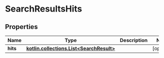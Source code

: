 
# SearchResultsHits

## Properties
Name | Type | Description | Notes
------------ | ------------- | ------------- | -------------
**hits** | [**kotlin.collections.List&lt;SearchResult&gt;**](SearchResult.md) |  |  [optional]



